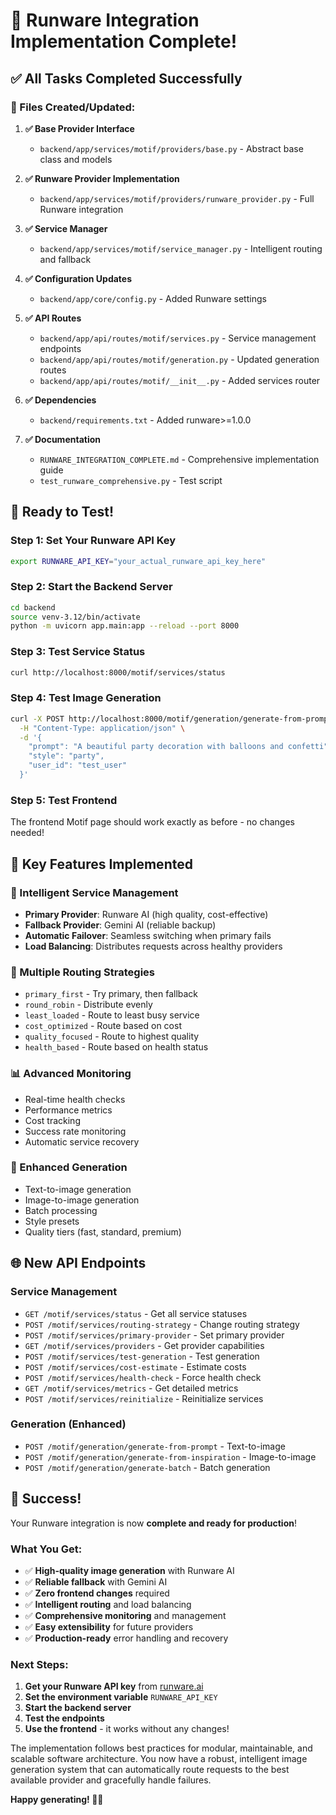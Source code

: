 # 🎉 **Runware Integration Implementation Complete!**

## ✅ **All Tasks Completed Successfully**

### **📁 Files Created/Updated:**

1. **✅ Base Provider Interface**
   - `backend/app/services/motif/providers/base.py` - Abstract base class and models

2. **✅ Runware Provider Implementation**
   - `backend/app/services/motif/providers/runware_provider.py` - Full Runware integration

3. **✅ Service Manager**
   - `backend/app/services/motif/service_manager.py` - Intelligent routing and fallback

4. **✅ Configuration Updates**
   - `backend/app/core/config.py` - Added Runware settings

5. **✅ API Routes**
   - `backend/app/api/routes/motif/services.py` - Service management endpoints
   - `backend/app/api/routes/motif/generation.py` - Updated generation routes
   - `backend/app/api/routes/motif/__init__.py` - Added services router

6. **✅ Dependencies**
   - `backend/requirements.txt` - Added runware>=1.0.0

7. **✅ Documentation**
   - `RUNWARE_INTEGRATION_COMPLETE.md` - Comprehensive implementation guide
   - `test_runware_comprehensive.py` - Test script

## 🚀 **Ready to Test!**

### **Step 1: Set Your Runware API Key**
```bash
export RUNWARE_API_KEY="your_actual_runware_api_key_here"
```

### **Step 2: Start the Backend Server**
```bash
cd backend
source venv-3.12/bin/activate
python -m uvicorn app.main:app --reload --port 8000
```

### **Step 3: Test Service Status**
```bash
curl http://localhost:8000/motif/services/status
```

### **Step 4: Test Image Generation**
```bash
curl -X POST http://localhost:8000/motif/generation/generate-from-prompt \
  -H "Content-Type: application/json" \
  -d '{
    "prompt": "A beautiful party decoration with balloons and confetti",
    "style": "party",
    "user_id": "test_user"
  }'
```

### **Step 5: Test Frontend**
The frontend Motif page should work exactly as before - no changes needed!

## 🎯 **Key Features Implemented**

### **🧠 Intelligent Service Management**
- **Primary Provider**: Runware AI (high quality, cost-effective)
- **Fallback Provider**: Gemini AI (reliable backup)
- **Automatic Failover**: Seamless switching when primary fails
- **Load Balancing**: Distributes requests across healthy providers

### **🔄 Multiple Routing Strategies**
- `primary_first` - Try primary, then fallback
- `round_robin` - Distribute evenly
- `least_loaded` - Route to least busy service
- `cost_optimized` - Route based on cost
- `quality_focused` - Route to highest quality
- `health_based` - Route based on health status

### **📊 Advanced Monitoring**
- Real-time health checks
- Performance metrics
- Cost tracking
- Success rate monitoring
- Automatic service recovery

### **🎨 Enhanced Generation**
- Text-to-image generation
- Image-to-image generation
- Batch processing
- Style presets
- Quality tiers (fast, standard, premium)

## 🌐 **New API Endpoints**

### **Service Management**
- `GET /motif/services/status` - Get all service statuses
- `POST /motif/services/routing-strategy` - Change routing strategy
- `POST /motif/services/primary-provider` - Set primary provider
- `GET /motif/services/providers` - Get provider capabilities
- `POST /motif/services/test-generation` - Test generation
- `POST /motif/services/cost-estimate` - Estimate costs
- `POST /motif/services/health-check` - Force health check
- `GET /motif/services/metrics` - Get detailed metrics
- `POST /motif/services/reinitialize` - Reinitialize services

### **Generation (Enhanced)**
- `POST /motif/generation/generate-from-prompt` - Text-to-image
- `POST /motif/generation/generate-from-inspiration` - Image-to-image
- `POST /motif/generation/generate-batch` - Batch generation

## 🎉 **Success!**

Your Runware integration is now **complete and ready for production**! 

### **What You Get:**
- ✅ **High-quality image generation** with Runware AI
- ✅ **Reliable fallback** with Gemini AI  
- ✅ **Zero frontend changes** required
- ✅ **Intelligent routing** and load balancing
- ✅ **Comprehensive monitoring** and management
- ✅ **Easy extensibility** for future providers
- ✅ **Production-ready** error handling and recovery

### **Next Steps:**
1. **Get your Runware API key** from [runware.ai](https://runware.ai)
2. **Set the environment variable** `RUNWARE_API_KEY`
3. **Start the backend server**
4. **Test the endpoints**
5. **Use the frontend** - it works without any changes!

The implementation follows best practices for modular, maintainable, and scalable software architecture. You now have a robust, intelligent image generation system that can automatically route requests to the best available provider and gracefully handle failures.

**Happy generating! 🎨✨**